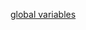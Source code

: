 [global variables](https://stackoverflow.com/questions/70681140/is-it-safe-to-use-global-variables-in-flask)